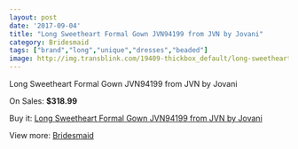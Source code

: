 ```yaml
---
layout: post
date: '2017-09-04'
title: "Long Sweetheart Formal Gown JVN94199 from JVN by Jovani"
category: Bridesmaid
tags: ["brand","long","unique","dresses","beaded"]
image: http://img.transblink.com/19409-thickbox_default/long-sweetheart-formal-gown-jvn94199-from-jvn-by-jovani.jpg
---
```

Long Sweetheart Formal Gown JVN94199 from JVN by Jovani

On Sales: **$318.99**
<a href="https://www.transblink.com/en/bridesmaid/6095-long-sweetheart-formal-gown-jvn94199-from-jvn-by-jovani.html"><amp-img layout="responsive" width="600" height="600" src="//img.transblink.com/19409-thickbox_default/long-sweetheart-formal-gown-jvn94199-from-jvn-by-jovani.jpg" alt="Long Sweetheart Formal Gown JVN94199 from JVN by Jovani 0" /></a>
<a href="https://www.transblink.com/en/bridesmaid/6095-long-sweetheart-formal-gown-jvn94199-from-jvn-by-jovani.html"><amp-img layout="responsive" width="600" height="600" src="//img.transblink.com/19410-thickbox_default/long-sweetheart-formal-gown-jvn94199-from-jvn-by-jovani.jpg" alt="Long Sweetheart Formal Gown JVN94199 from JVN by Jovani 1" /></a>

Buy it: [Long Sweetheart Formal Gown JVN94199 from JVN by Jovani](https://www.transblink.com/en/bridesmaid/6095-long-sweetheart-formal-gown-jvn94199-from-jvn-by-jovani.html "Long Sweetheart Formal Gown JVN94199 from JVN by Jovani")

View more: [Bridesmaid](https://www.transblink.com/en/4-bridesmaid "Bridesmaid")